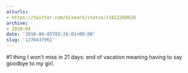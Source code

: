 ```yaml
---
alturls:
- https://twitter.com/bismark/status/11622269828
archive:
- 2010-04
date: '2010-04-05T03:26:01+00:00'
slug: '1270437961'
---
```


#1 thing I won't miss in 21 days: end of vacation meaning having to say goodbye to my girl.

